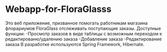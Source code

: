 # Webapp-for-FloraGlasss
Это веб приложение, призванное помогать работникам магазина флорариумов FloraGlass отслеживать поступающие заказы.
Доступные функции:
-Просмотр заказов в виде таблицы с возможным переходом к редактированю/удалению заказа
-Добавление заказа
-Редактирование заказа
В разработке используются Spring Framework, Hibernate.
